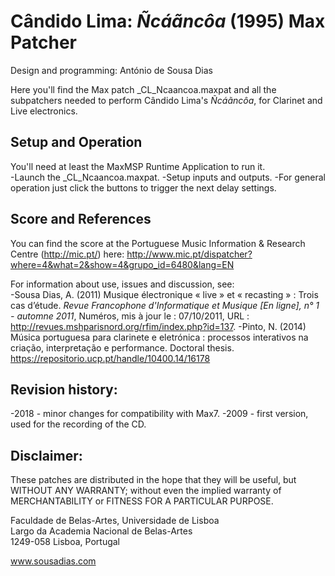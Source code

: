 # Cândido Lima: _Ñcáãncôa_ (1995) Max Patcher
Design and programming: António de Sousa Dias

Here you'll find the Max patch \_CL_Ncaancoa.maxpat and all the subpatchers needed to perform Cândido Lima's _Ñcáãncôa_, for Clarinet and Live electronics.

## Setup and Operation
You'll need at least the MaxMSP Runtime Application to run it.<br>
-Launch the \_CL_Ncaancoa.maxpat.
-Setup inputs and outputs.
-For general operation just click the buttons to trigger the next delay settings.

## Score and References
You can find the score at the Portuguese Music Information & Research Centre (http://mic.pt/) here: http://www.mic.pt/dispatcher?where=4&what=2&show=4&grupo_id=6480&lang=EN

For information about use, issues and discussion, see:<br>
-Sousa Dias, A. (2011) Musique électronique « live » et « recasting » : Trois cas d’étude. _Revue Francophone d'Informatique et Musique [En ligne], n° 1 - automne 2011_, Numéros, mis à jour le : 07/10/2011, URL : http://revues.mshparisnord.org/rfim/index.php?id=137.
-Pinto, N. (2014) Música portuguesa para clarinete e eletrónica : processos interativos na criação, interpretação e performance. Doctoral thesis. https://repositorio.ucp.pt/handle/10400.14/16178

## Revision history:
-2018 - minor changes for compatibility with Max7.
-2009 - first version, used for the recording of the CD.

## Disclaimer:
These patches are distributed in the hope that they will be useful, but WITHOUT ANY WARRANTY; without even the implied warranty of MERCHANTABILITY or FITNESS FOR A PARTICULAR PURPOSE.

Faculdade de Belas-Artes, Universidade de Lisboa<br>
Largo da Academia Nacional de Belas-Artes<br>
1249-058 Lisboa, Portugal<br>

www.sousadias.com
